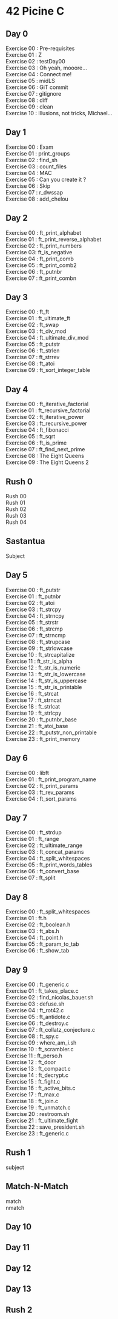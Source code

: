 # 42 Picine C
## Day 0
Exercise 00 : Pre-requisites  
Exercise 01 : Z  
Exercise 02 : testDay00  
Exercise 03 : Oh yeah, mooore...  
Exercise 04 : Connect me!  
Exercise 05 : midLS  
Exercise 06 : GiT commit  
Exercise 07 : gitignore  
Exercise 08 : diff  
Exercise 09 : clean  
Exercise 10 : Illusions, not tricks, Michael...  

## Day 1
Exercise 00 : Exam  
Exercise 01 : print_groups  
Exercise 02 : find_sh  
Exercise 03 : count_files  
Exercise 04 : MAC  
Exercise 05 : Can you create it ?  
Exercise 06 : Skip  
Exercise 07 : r_dwssap  
Exercise 08 : add_chelou

## Day 2
Exercise 00 : ft_print_alphabet  
Exercise 01 : ft_print_reverse_alphabet  
Exercise 02 : ft_print_numbers  
Exercise 03: ft_is_negative  
Exercise 04 : ft_print_comb  
Exercise 05 : ft_print_comb2  
Exercise 06 : ft_putnbr  
Exercise 07 : ft_print_combn  

## Day 3
Exercise 00 : ft_ft  
Exercise 01 : ft_ultimate_ft  
Exercise 02 : ft_swap  
Exercise 03 : ft_div_mod  
Exercise 04 : ft_ultimate_div_mod  
Exercise 05 : ft_putstr  
Exercise 06 : ft_strlen  
Exercise 07 : ft_strrev  
Exercise 08 : ft_atoi  
Exercise 09 : ft_sort_integer_table

## Day 4
Exercise 00 : ft_iterative_factorial  
Exercise 01 : ft_recursive_factorial  
Exercise 02 : ft_iterative_power  
Exercise 03 : ft_recursive_power  
Exercise 04 : ft_fibonacci  
Exercise 05 : ft_sqrt  
Exercise 06 : ft_is_prime  
Exercise 07 : ft_find_next_prime  
Exercise 08 : The Eight Queens  
Exercise 09 : The Eight Queens 2  

## Rush 0
Rush 00  
Rush 01  
Rush 02  
Rush 03  
Rush 04  

## Sastantua
Subject

## Day 5
Exercise 00 : ft_putstr  
Exercise 01 : ft_putnbr  
Exercise 02 : ft_atoi  
Exercise 03 : ft_strcpy  
Exercise 04 : ft_strncpy  
Exercise 05 : ft_strstr  
Exercise 06 : ft_strcmp  
Exercise 07 : ft_strncmp  
Exercise 08 : ft_strupcase  
Exercise 09 : ft_strlowcase  
Exercise 10 : ft_strcapitalize  
Exercise 11 : ft_str_is_alpha  
Exercise 12 : ft_str_is_numeric  
Exercise 13 : ft_str_is_lowercase  
Exercise 14 : ft_str_is_uppercase  
Exercise 15 : ft_str_is_printable  
Exercise 16 : ft_strcat  
Exercise 17 : ft_strncat  
Exercise 18 : ft_strlcat  
Exercise 19 : ft_strlcpy  
Exercise 20 : ft_putnbr_base  
Exercise 21 : ft_atoi_base  
Exercise 22 : ft_putstr_non_printable  
Exercise 23 : ft_print_memory  

## Day 6
Exercise 00 : libft  
Exercise 01 : ft_print_program_name  
Exercise 02 : ft_print_params  
Exercise 03 : ft_rev_params  
Exercise 04 : ft_sort_params  

## Day 7
Exercise 00 : ft_strdup  
Exercise 01 : ft_range  
Exercise 02 : ft_ultimate_range  
Exercise 03 : ft_concat_params  
Exercise 04 : ft_split_whitespaces  
Exercise 05 : ft_print_words_tables  
Exercise 06 : ft_convert_base  
Exercise 07 : ft_split  

## Day 8
Exercise 00 : ft_split_whitespaces  
Exercise 01 : ft.h  
Exercise 02 : ft_boolean.h  
Exercise 03 : ft_abs.h  
Exercise 04 : ft_point.h  
Exercise 05 : ft_param_to_tab  
Exercise 06 : ft_show_tab  

## Day 9
Exercise 00 : ft_generic.c  
Exercise 01 : ft_takes_place.c  
Exercise 02 : find_nicolas_bauer.sh  
Exercise 03 : defuse.sh  
Exercise 04 : ft_rot42.c  
Exercise 05 : ft_antidote.c  
Exercise 06 : ft_destroy.c  
Exercise 07 : ft_collatz_conjecture.c  
Exercise 08 : ft_spy.c  
Exercise 09 : where_am_i.sh  
Exercise 10 : ft_scrambler.c  
Exercise 11 : ft_perso.h  
Exercise 12 : ft_door  
Exercise 13 : ft_compact.c  
Exercise 14 : ft_decrypt.c  
Exercise 15 : ft_fight.c  
Exercise 16 : ft_active_bits.c  
Exercise 17 : ft_max.c  
Exercise 18 : ft_join.c  
Exercise 19 : ft_unmatch.c  
Exercise 20 : restroom.sh  
Exercise 21 : ft_ultimate_fight  
Exercise 22 : save_president.sh  
Exercise 23 : ft_generic.c  

## Rush 1
subject

## Match-N-Match
match  
nmatch  

## Day 10

## Day 11

## Day 12

## Day 13

## Rush 2
